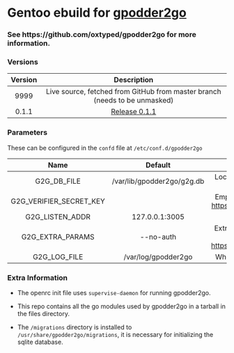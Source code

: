 # Gentoo ebuild for [gpodder2go](https://github.com/oxtyped/gpodder2go)

<h3>
See https://github.com/oxtyped/gpodder2go for more information.
</h3>


### Versions
|  Version  | Description   |
| :------------: | :------------: |
| 9999   |  Live source, fetched from GitHub from master branch (needs to be unmasked)  |
| 0.1.1  |  [Release 0.1.1](https://github.com/oxtyped/gpodder2go/releases/tag/v0.1.1)  | 

### Parameters
These can be configured in the `confd` file at `/etc/conf.d/gpodder2go`

| Name   |  Default  | Description   |
| :------------: | :------------: | :------------: |
| G2G_DB_FILE  |  /var/lib/gpodder2go/g2g.db  | Location of the gpodder2go sqlite db, your data is stored here   |
|  G2G_VERIFIER_SECRET_KEY  |    |  Empty by default, must be set before running, see https://github.com/oxtyped/gpodder2go#quickstart  |
|  G2G_LISTEN_ADDR  |  127.0.0.1:3005  |  The address to bind the listening socket to  |
|  G2G_EXTRA_PARAMS  |  --no-auth  |  Extra command line parameters passed directly to `gpodder2go serve`, see https://github.com/oxtyped/gpodder2go#limitations  |
|  G2G_LOG_FILE  |  /var/log/gpodder2go  |  Where to output stdout and stderr of gpodder2go |

### Extra Information

- The openrc init file uses `supervise-daemon` for running gpodder2go.

- This repo contains all the go modules used by gpodder2go in a tarball in the files directory.

- The `/migrations` directory is installed to `/usr/share/gpodder2go/migrations`, it is necessary for initializing the sqlite database.


